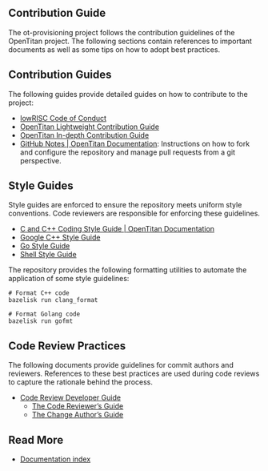 ## Contribution Guide

The ot-provisioning project follows the contribution guidelines of the
OpenTitan project. The following sections contain references to important
documents as well as some tips on how to adopt best practices.

## Contribution Guides

The following guides provide detailed guides on how to contribute to the
project:

*   [lowRISC Code of Conduct](https://lowrisc.org/code-of-conduct/)
*   [OpenTitan Lightweight Contribution Guide](https://docs.opentitan.org/doc/project/contributing/)
*   [OpenTitan In-depth Contribution Guide](https://docs.opentitan.org/doc/project/detailed_contribution_guide/)
*   [GitHub Notes | OpenTitan Documentation](https://docs.opentitan.org/doc/ug/github_notes/):
    Instructions on how to fork and configure the repository and manage pull
    requests from a git perspective.

## Style Guides

Style guides are enforced to ensure the repository meets uniform style
conventions. Code reviewers are responsible for enforcing these guidelines.

*   [C and C++ Coding Style Guide | OpenTitan Documentation](https://docs.opentitan.org/doc/sg/c_cpp_coding_style/)
*   [Google C++ Style Guide](https://google.github.io/styleguide/cppguide.html)
*   [Go Style Guide](https://google.github.io/styleguide/go/)
*   [Shell Style Guide](https://google.github.io/styleguide/shellguide.html)

The repository provides the following formatting utilities to automate the
application of some style guidelines:

```shell
# Format C++ code
bazelisk run clang_format

# Format Golang code
bazelisk run gofmt
```

## Code Review Practices

The following documents provide guidelines for commit authors and reviewers.
References to these best practices are used during code reviews to
capture the rationale behind the process.

* [Code Review Developer Guide](https://google.github.io/eng-practices/review/)
  * [The Code Reviewer’s Guide](https://google.github.io/eng-practices/review/reviewer/)
  * [The Change Author’s Guide](https://google.github.io/eng-practices/review/developer/)

## Read More

* [Documentation index](README.md)